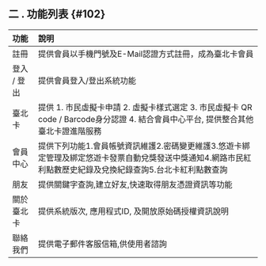 ## **二 . 功能列表** {#102}

| 功能 | 說明 |
| :--- | :--- |
| 註冊 | 提供會員以手機門號及E-Mail認證方式註冊，成為臺北卡會員 |
| 登入  /   登出 | 提供會員登入/登出系統功能 |
| 臺北卡 | 提供  1. 市民虛擬卡申請    2. 虛擬卡樣式選定                              3. 市民虛擬卡 QR code / Barcode身分認證                   4. 結合會員中心平台, 提供整合其他臺北卡證進階服務    |
| 會員中心 | 提供下列功能1.會員帳號資訊維護2.密碼變更維護3.悠遊卡綁定管理及綁定悠遊卡發票自動兌獎發送中獎通知4.網路市民紅利點數歷史紀錄及兌換紀錄查詢5.台北卡紅利點數查詢 |
| 朋友 | 提供關鍵字查詢,建立好友,快速取得朋友憑證資訊等功能 |
| 關於臺北卡 | 提供系統版次, 應用程式ID, 及開放原始碼授權資訊說明 |
| 聯絡我們 | 提供電子郵件客服信箱,供使用者諮詢 |




